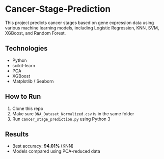# Cancer-Stage-Prediction
This project predicts cancer stages based on gene expression data using various machine learning models, including Logistic Regression, KNN, SVM, XGBoost, and Random Forest.

## Technologies
- Python
- scikit-learn
- PCA
- XGBoost
- Matplotlib / Seaborn

## How to Run
1. Clone this repo
2. Make sure `DNA_Dataset_Normalized.csv` is in the same folder
3. Run `cancer_stage_prediction.py` using Python 3

## Results
- Best accuracy: **94.01%** (KNN)
- Models compared using PCA-reduced data
